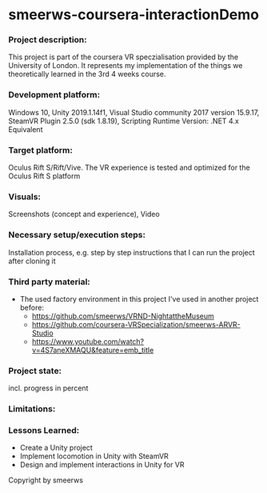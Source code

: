 # smeerws-coursera-interactionDemo
 
### Project description: 
This project is part of the coursera VR speczialisation provided by the University of London. It represents my implementation of the things we theoretically learned in the 3rd 4 weeks course.

### Development platform: 
Windows 10, Unity 2019.1.14f1, Visual Studio community 2017 version 15.9.17, SteamVR Plugin 2.5.0 (sdk 1.8.19), Scripting Runtime Version: .NET 4.x Equivalent

### Target platform: 
Oculus Rift S/Rift/Vive. The VR experience is tested and optimized for the Oculus Rift S platform

### Visuals: 
Screenshots (concept and experience), Video

### Necessary setup/execution steps: 
Installation process, e.g. step by step instructions that I can run the project after cloning it

### Third party material: 
* The used factory environment in this project I've used in another project before:
  * https://github.com/smeerws/VRND-NightattheMuseum
  * https://github.com/coursera-VRSpecialization/smeerws-ARVR-Studio 
  * https://www.youtube.com/watch?v=4S7aneXMAQU&feature=emb_title

### Project state: 
incl. progress in percent

### Limitations: 

### Lessons Learned: 
- Create a Unity project
- Implement locomotion in Unity with SteamVR
- Design and implement interactions in Unity for VR

Copyright by smeerws
